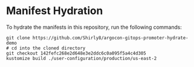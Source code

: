 # Manifest Hydration

To hydrate the manifests in this repository, run the following commands:

```shell
git clone https://github.com/Shirly8/argocon-gitops-promoter-hydrate-demo
# cd into the cloned directory
git checkout 142fefc268e2d648e3e2ddc6c0a095f5a4c4d305
kustomize build ./user-configuration/production/us-east-2
```
